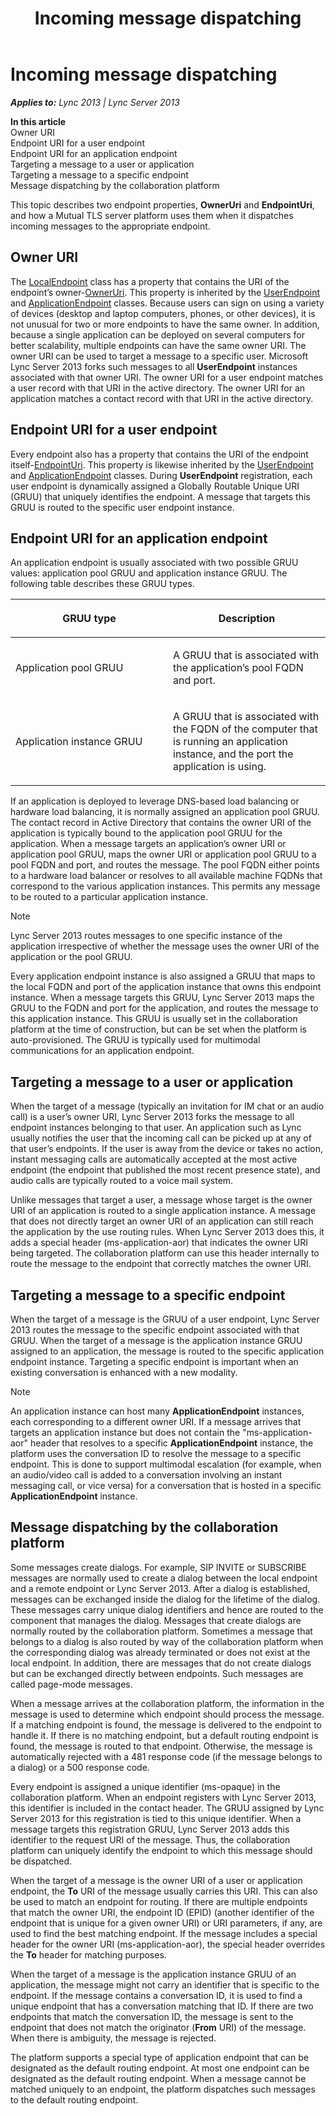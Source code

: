 ﻿---
title: Incoming message dispatching
TOCTitle: Incoming message dispatching
ms:assetid: e0f99fce-57b2-4ff5-8ed4-f4c1e6e99968
ms:mtpsurl: https://msdn.microsoft.com/en-us/library/Dn466043(v=office.15)
ms:contentKeyID: 57103036
ms.date: 07/25/2014
mtps_version: v=office.15
---

# Incoming message dispatching


_**Applies to:** Lync 2013 | Lync Server 2013_

**In this article**  
Owner URI  
Endpoint URI for a user endpoint  
Endpoint URI for an application endpoint  
Targeting a message to a user or application  
Targeting a message to a specific endpoint  
Message dispatching by the collaboration platform  

This topic describes two endpoint properties, **OwnerUri** and **EndpointUri**, and how a Mutual TLS server platform uses them when it dispatches incoming messages to the appropriate endpoint.

## Owner URI

The [LocalEndpoint](https://msdn.microsoft.com/en-us/library/hh349887\(v=office.15\)) class has a property that contains the URI of the endpoint’s owner-[OwnerUri](https://msdn.microsoft.com/en-us/library/hh385287\(v=office.15\)). This property is inherited by the [UserEndpoint](https://msdn.microsoft.com/en-us/library/hh348819\(v=office.15\)) and [ApplicationEndpoint](https://msdn.microsoft.com/en-us/library/hh384825\(v=office.15\)) classes. Because users can sign on using a variety of devices (desktop and laptop computers, phones, or other devices), it is not unusual for two or more endpoints to have the same owner. In addition, because a single application can be deployed on several computers for better scalability, multiple endpoints can have the same owner URI. The owner URI can be used to target a message to a specific user. Microsoft Lync Server 2013 forks such messages to all **UserEndpoint** instances associated with that owner URI. The owner URI for a user endpoint matches a user record with that URI in the active directory. The owner URI for an application matches a contact record with that URI in the active directory.

## Endpoint URI for a user endpoint

Every endpoint also has a property that contains the URI of the endpoint itself-[EndpointUri](https://msdn.microsoft.com/en-us/library/hh381014\(v=office.15\)). This property is likewise inherited by the [UserEndpoint](https://msdn.microsoft.com/en-us/library/hh348819\(v=office.15\)) and [ApplicationEndpoint](https://msdn.microsoft.com/en-us/library/hh384825\(v=office.15\)) classes. During **UserEndpoint** registration, each user endpoint is dynamically assigned a Globally Routable Unique URI (GRUU) that uniquely identifies the endpoint. A message that targets this GRUU is routed to the specific user endpoint instance.

## Endpoint URI for an application endpoint

An application endpoint is usually associated with two possible GRUU values: application pool GRUU and application instance GRUU. The following table describes these GRUU types.

<table>
<colgroup>
<col style="width: 50%" />
<col style="width: 50%" />
</colgroup>
<thead>
<tr class="header">
<th><p>GRUU type</p></th>
<th><p>Description</p></th>
</tr>
</thead>
<tbody>
<tr class="odd">
<td><p>Application pool GRUU</p></td>
<td><p>A GRUU that is associated with the application’s pool FQDN and port.</p></td>
</tr>
<tr class="even">
<td><p>Application instance GRUU</p></td>
<td><p>A GRUU that is associated with the FQDN of the computer that is running an application instance, and the port the application is using.</p></td>
</tr>
</tbody>
</table>


If an application is deployed to leverage DNS-based load balancing or hardware load balancing, it is normally assigned an application pool GRUU. The contact record in Active Directory that contains the owner URI of the application is typically bound to the application pool GRUU for the application. When a message targets an application’s owner URI or application pool GRUU, maps the owner URI or application pool GRUU to a pool FQDN and port, and routes the message. The pool FQDN either points to a hardware load balancer or resolves to all available machine FQDNs that correspond to the various application instances. This permits any message to be routed to a particular application instance.


> [!NOTE]
> <P>Lync Server 2013 routes messages to one specific instance of the application irrespective of whether the message uses the owner URI of the application or the pool GRUU.</P>



Every application endpoint instance is also assigned a GRUU that maps to the local FQDN and port of the application instance that owns this endpoint instance. When a message targets this GRUU, Lync Server 2013 maps the GRUU to the FQDN and port for the application, and routes the message to this application instance. This GRUU is usually set in the collaboration platform at the time of construction, but can be set when the platform is auto-provisioned. The GRUU is typically used for multimodal communications for an application endpoint.

## Targeting a message to a user or application

When the target of a message (typically an invitation for IM chat or an audio call) is a user’s owner URI, Lync Server 2013 forks the message to all endpoint instances belonging to that user. An application such as Lync usually notifies the user that the incoming call can be picked up at any of that user’s endpoints. If the user is away from the device or takes no action, instant messaging calls are automatically accepted at the most active endpoint (the endpoint that published the most recent presence state), and audio calls are typically routed to a voice mail system.

Unlike messages that target a user, a message whose target is the owner URI of an application is routed to a single application instance. A message that does not directly target an owner URI of an application can still reach the application by the use routing rules. When Lync Server 2013 does this, it adds a special header (ms-application-aor) that indicates the owner URI being targeted. The collaboration platform can use this header internally to route the message to the endpoint that correctly matches the owner URI.

## Targeting a message to a specific endpoint

When the target of a message is the GRUU of a user endpoint, Lync Server 2013 routes the message to the specific endpoint associated with that GRUU. When the target of a message is the application instance GRUU assigned to an application, the message is routed to the specific application endpoint instance. Targeting a specific endpoint is important when an existing conversation is enhanced with a new modality.


> [!NOTE]
> <P>An application instance can host many <STRONG>ApplicationEndpoint</STRONG> instances, each corresponding to a different owner URI. If a message arrives that targets an application instance but does not contain the "ms-application-aor" header that resolves to a specific <STRONG>ApplicationEndpoint</STRONG> instance, the platform uses the conversation ID to resolve the message to a specific endpoint. This is done to support multimodal escalation (for example, when an audio/video call is added to a conversation involving an instant messaging call, or vice versa) for a conversation that is hosted in a specific <STRONG>ApplicationEndpoint</STRONG> instance.</P>



## Message dispatching by the collaboration platform

Some messages create dialogs. For example, SIP INVITE or SUBSCRIBE messages are normally used to create a dialog between the local endpoint and a remote endpoint or Lync Server 2013. After a dialog is established, messages can be exchanged inside the dialog for the lifetime of the dialog. These messages carry unique dialog identifiers and hence are routed to the component that manages the dialog. Messages that create dialogs are normally routed by the collaboration platform. Sometimes a message that belongs to a dialog is also routed by way of the collaboration platform when the corresponding dialog was already terminated or does not exist at the local endpoint. In addition, there are messages that do not create dialogs but can be exchanged directly between endpoints. Such messages are called page-mode messages.

When a message arrives at the collaboration platform, the information in the message is used to determine which endpoint should process the message. If a matching endpoint is found, the message is delivered to the endpoint to handle it. If there is no matching endpoint, but a default routing endpoint is found, the message is routed to that endpoint. Otherwise, the message is automatically rejected with a 481 response code (if the message belongs to a dialog) or a 500 response code.

Every endpoint is assigned a unique identifier (ms-opaque) in the collaboration platform. When an endpoint registers with Lync Server 2013, this identifier is included in the contact header. The GRUU assigned by Lync Server 2013 for this registration is tied to this unique identifier. When a message targets this registration GRUU, Lync Server 2013 adds this identifier to the request URI of the message. Thus, the collaboration platform can uniquely identify the endpoint to which this message should be dispatched.

When the target of a message is the owner URI of a user or application endpoint, the **To** URI of the message usually carries this URI. This can also be used to match an endpoint for routing. If there are multiple endpoints that match the owner URI, the endpoint ID (EPID) (another identifier of the endpoint that is unique for a given owner URI) or URI parameters, if any, are used to find the best matching endpoint. If the message includes a special header for the owner URI (ms-application-aor), the special header overrides the **To** header for matching purposes.

When the target of a message is the application instance GRUU of an application, the message might not carry an identifier that is specific to the endpoint. If the message contains a conversation ID, it is used to find a unique endpoint that has a conversation matching that ID. If there are two endpoints that match the conversation ID, the message is sent to the endpoint that does not match the originator (**From** URI) of the message. When there is ambiguity, the message is rejected.

The platform supports a special type of application endpoint that can be designated as the default routing endpoint. At most one endpoint can be designated as the default routing endpoint. When a message cannot be matched uniquely to an endpoint, the platform dispatches such messages to the default routing endpoint.

